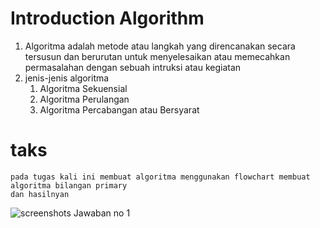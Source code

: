 # Introduction Algorithm

1. Algoritma adalah metode atau langkah yang direncanakan secara tersusun dan berurutan untuk menyelesaikan atau memecahkan permasalahan dengan sebuah intruksi atau kegiatan
2. jenis-jenis algoritma
   1.  Algoritma Sekuensial
   2.  Algoritma Perulangan
   3.  Algoritma Percabangan atau Bersyarat 


# taks
    pada tugas kali ini membuat algoritma menggunakan flowchart membuat algoritma bilangan primary
    dan hasilnyan 

![screenshots Jawaban no 1](https://github.com/pardi123/VUE_M-SUPARDI/tree/main/20_Introduction%20Algorithm/screenshots)
